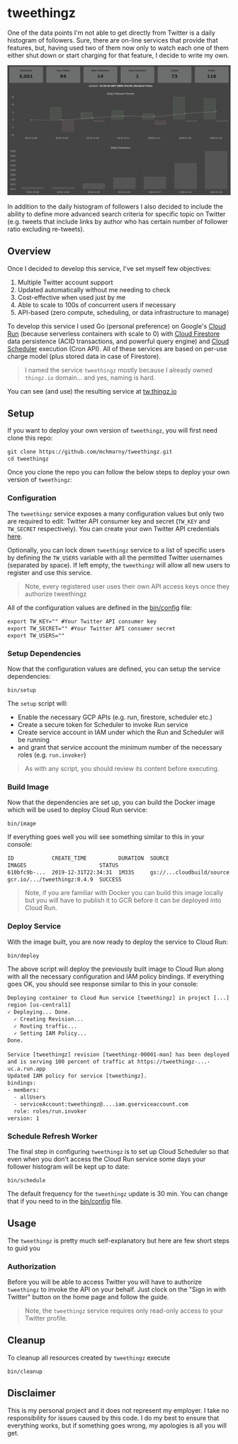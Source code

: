 # tweethingz

One of the data points I'm not able to get directly from Twitter is a daily histogram of followers. Sure, there are on-line services that provide that features, but, having used two of them now only to watch each one of them either shut down or start charging for that feature, I decide to write my own.

![](doc/dashboard-histogram.png)

In addition to the daily histogram of followers I also decided to include the ability to define more advanced search criteria for specific topic on Twitter (e.g. tweets that include links by author who has certain number of follower ratio excluding re-tweets).

## Overview

Once I decided to develop this service, I've set myself few objectives:

1. Multiple Twitter account support
2. Updated automatically without me needing to check
3. Cost-effective when used just by me
4. Able to scale to 100s of concurrent users if necessary
5. API-based (zero compute, scheduling, or data infrastructure to manage)

To develop this service I used Go (personal preference) on Google's [Cloud Run](https://cloud.google.com/run/) (because serverless containers with scale to 0) with [Cloud Firestore](https://firebase.google.com/docs/firestore) data persistence (ACID transactions, and powerful query engine) and [Cloud Scheduler](https://cloud.google.com/scheduler/) execution (Cron API). All of these services are based on per-use charge model (plus stored data in case of Firestore).

> I named the service `tweethingz` mostly because I already owned `thingz.io` domain... and yes, naming is hard.

You can see (and use) the resulting service at [tw.thingz.io](https://tw.thingz.io/)

## Setup

If you want to deploy your own version of `tweethingz`, you will first need clone this repo:

```shell
git clone https://github.com/mchmarny/tweethingz.git
cd tweethingz
```

Once you clone the repo you can follow the below steps to deploy your own version of `tweethingz`:

### Configuration

The `tweethingz` service exposes a many configuration values but only two are required to edit: Twitter API consumer key and secret (`TW_KEY` and `TW_SECRET` respectively). You can create your own Twitter API credentials [here](https://developer.twitter.com/en/apps/create).

Optionally, you can lock down `tweethingz` service to a list of specific users by defining the `TW_USERS` variable with all the permitted Twitter usernames (separated by space). If left empty, the `tweethingz` will allow all new users to register and use this service.

> Note, every registered user uses their own API access keys once they authorize tweethingz

All of the configuration values are defined in the [bin/config](bin/config) file:

```shell
export TW_KEY="" #Your Twitter API consumer key
export TW_SECRET="" #Your Twitter API consumer secret
export TW_USERS=""
```

### Setup Dependencies

Now that the configuration values are defined, you can setup the service dependencies:

```shell
bin/setup
```

The `setup` script will:

* Enable the necessary GCP APIs (e.g. run, firestore, scheduler etc.)
* Create a secure token for Scheduler to invoke Run service
* Create service account in IAM under which the Run and Scheduler will be running
* and grant that service account the minimum number of the necessary roles (e.g. `run.invoker`)

> As with any script, you should review its content before executing.

### Build Image

Now that the dependencies are set up, you can build the Docker image which will be used to deploy Cloud Run service:

```shell
bin/image
```

If everything goes well you will see something similar to this in your console:

```shell
ID            CREATE_TIME          DURATION  SOURCE                      IMAGES                       STATUS
610bfc9b-...  2019-12-31T22:34:31  1M33S     gs://...cloudbuild/source   gcr.io/.../tweethingz:0.4.9  SUCCESS
```

> Note, if you are familiar with Docker you can build this image locally but you will have to publish it to GCR before it can be deployed into Cloud Run.

### Deploy Service

With the image built, you are now ready to deploy the service to Cloud Run:

```shell
bin/deploy
```

The above script will deploy the previously built image to Cloud Run along with all the necessary configuration and IAM policy bindings. If everything goes OK, you should see response similar to this in your console:

```shell
Deploying container to Cloud Run service [tweethingz] in project [...] region [us-central1]
✓ Deploying... Done.
  ✓ Creating Revision...
  ✓ Routing traffic...
  ✓ Setting IAM Policy...
Done.

Service [tweethingz] revision [tweethingz-00001-man] has been deployed and is serving 100 percent of traffic at https://tweethingz-...-uc.a.run.app
Updated IAM policy for service [tweethingz].
bindings:
- members:
  - allUsers
  - serviceAccount:tweethingz@....iam.gserviceaccount.com
  role: roles/run.invoker
version: 1
```

### Schedule Refresh Worker

The final step in configuring `tweethingz` is to set up Cloud Scheduler so that even when you don't access the Cloud Run service some days your follower histogram will be kept up to date:

```shell
bin/schedule
```

The default frequency for the `tweethingz` update is 30 min. You can change that if you need to in the [bin/config](bin/config) file.

## Usage

The `tweethingz` is pretty much self-explanatory but here are few short steps to guid you

### Authorization

Before you will be able to access Twitter you will have to authorize `tweethingz` to invoke the API on your behalf. Just clock on the "Sign in with Twitter" button on the home page and follow the guide.

> Note, the `tweethingz` service requires only read-only access to your Twitter profile.

## Cleanup

To cleanup all resources created by `tweethingz` execute

```shell
bin/cleanup
```

## Disclaimer

This is my personal project and it does not represent my employer. I take no responsibility for issues caused by this code. I do my best to ensure that everything works, but if something goes wrong, my apologies is all you will get.


